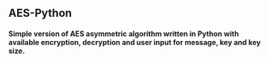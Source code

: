 ## AES-Python
#### Simple version of AES asymmetric algorithm written in Python with available encryption, decryption and user input for message, key and key size.
